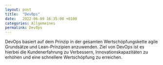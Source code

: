 ```yaml
---
layout: post
title:  "DevOps"
date:   2022-06-09 16:35:00 +0100
categories: Allgemeines
permalink: DevOps
---
```


DevOps basiert auf dem Prinzip in der gesamten Wertschöpfungskette agile Grundsätze und Lean-Prinzipien anzuwenden.
Ziel von DevOps ist es hierbei die Kundenerfahrung zu Verbessern, Innovationskapazitäten zu erhöhen und eine schnellere Wertschöpfung zu erreichen. 
